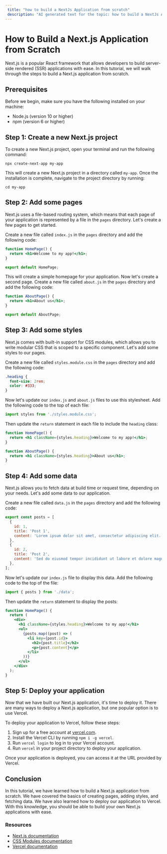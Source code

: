 ```yaml
--- 
 title: "how to build a NextJs Application from scratch" 
 description: "AI generated text for the topic: how to build a NextJs Application from scratch" 
--- 
```

<!--Content of the page-->
# How to Build a Next.js Application from Scratch

Next.js is a popular React framework that allows developers to build server-side rendered (SSR) applications with ease. In this tutorial, we will walk through the steps to build a Next.js application from scratch.

## Prerequisites

Before we begin, make sure you have the following installed on your machine:

- Node.js (version 10 or higher)
- npm (version 6 or higher)

## Step 1: Create a new Next.js project

To create a new Next.js project, open your terminal and run the following command:

```
npx create-next-app my-app
```

This will create a new Next.js project in a directory called `my-app`. Once the installation is complete, navigate to the project directory by running:

```
cd my-app
```

## Step 2: Add some pages

Next.js uses a file-based routing system, which means that each page of your application is represented by a file in the `pages` directory. Let's create a few pages to get started.

Create a new file called `index.js` in the `pages` directory and add the following code:

```jsx
function HomePage() {
  return <h1>Welcome to my app!</h1>;
}

export default HomePage;
```

This will create a simple homepage for your application. Now let's create a second page. Create a new file called `about.js` in the `pages` directory and add the following code:

```jsx
function AboutPage() {
  return <h1>About us</h1>;
}

export default AboutPage;
```

## Step 3: Add some styles

Next.js comes with built-in support for CSS modules, which allows you to write modular CSS that is scoped to a specific component. Let's add some styles to our pages.

Create a new file called `styles.module.css` in the `pages` directory and add the following code:

```css
.heading {
  font-size: 2rem;
  color: #333;
}
```

Now let's update our `index.js` and `about.js` files to use this stylesheet. Add the following code to the top of each file:

```jsx
import styles from './styles.module.css';
```

Then update the `return` statement in each file to include the `heading` class:

```jsx
function HomePage() {
  return <h1 className={styles.heading}>Welcome to my app!</h1>;
}

function AboutPage() {
  return <h1 className={styles.heading}>About us</h1>;
}
```

## Step 4: Add some data

Next.js allows you to fetch data at build time or request time, depending on your needs. Let's add some data to our application.

Create a new file called `data.js` in the `pages` directory and add the following code:

```js
export const posts = [
  {
    id: 1,
    title: 'Post 1',
    content: 'Lorem ipsum dolor sit amet, consectetur adipiscing elit.',
  },
  {
    id: 2,
    title: 'Post 2',
    content: 'Sed do eiusmod tempor incididunt ut labore et dolore magna aliqua.',
  },
];
```

Now let's update our `index.js` file to display this data. Add the following code to the top of the file:

```jsx
import { posts } from './data';
```

Then update the `return` statement to display the posts:

```jsx
function HomePage() {
  return (
    <div>
      <h1 className={styles.heading}>Welcome to my app!</h1>
      <ul>
        {posts.map((post) => (
          <li key={post.id}>
            <h2>{post.title}</h2>
            <p>{post.content}</p>
          </li>
        ))}
      </ul>
    </div>
  );
}
```

## Step 5: Deploy your application

Now that we have built our Next.js application, it's time to deploy it. There are many ways to deploy a Next.js application, but one popular option is to use Vercel.

To deploy your application to Vercel, follow these steps:

1. Sign up for a free account at [vercel.com](https://vercel.com).
2. Install the Vercel CLI by running `npm i -g vercel`.
3. Run `vercel login` to log in to your Vercel account.
4. Run `vercel` in your project directory to deploy your application.

Once your application is deployed, you can access it at the URL provided by Vercel.

## Conclusion

In this tutorial, we have learned how to build a Next.js application from scratch. We have covered the basics of creating pages, adding styles, and fetching data. We have also learned how to deploy our application to Vercel. With this knowledge, you should be able to build your own Next.js applications with ease.

### Resources

- [Next.js documentation](https://nextjs.org/docs)
- [CSS Modules documentation](https://github.com/css-modules/css-modules)
- [Vercel documentation](https://vercel.com/docs)